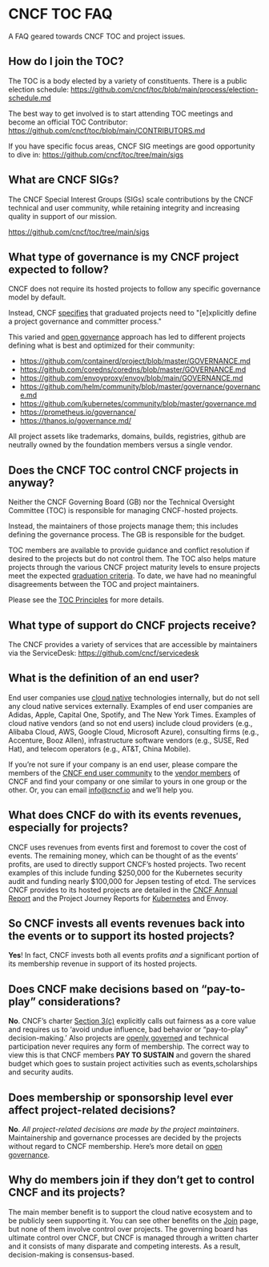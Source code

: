 # CNCF TOC FAQ

A FAQ geared towards CNCF TOC and project issues.

## How do I join the TOC?

The TOC is a body elected by a variety of constituents. There is a public election schedule:
https://github.com/cncf/toc/blob/main/process/election-schedule.md

The best way to get involved is to start attending TOC meetings and become an official TOC Contributor:
https://github.com/cncf/toc/blob/main/CONTRIBUTORS.md

If you have specific focus areas, CNCF SIG meetings are good opportunity to dive in:
https://github.com/cncf/toc/tree/main/sigs

## What are CNCF SIGs?

The CNCF Special Interest Groups (SIGs) scale contributions by the CNCF technical and user community, while retaining integrity and increasing quality in support of our mission.

https://github.com/cncf/toc/tree/main/sigs

## What type of governance is my CNCF project expected to follow?

CNCF does not require its hosted projects to follow any specific governance model by default.

Instead, CNCF [specifies](https://github.com/cncf/toc/blob/main/process/graduation_criteria.adoc) that graduated projects need to "[e]xplicitly define a project governance and committer process." 

This varied and [open governance](https://github.com/opengovernance/opengovernance.dev) approach has led to different projects defining what is best and optimized for their community: 

* https://github.com/containerd/project/blob/master/GOVERNANCE.md
* https://github.com/coredns/coredns/blob/master/GOVERNANCE.md
* https://github.com/envoyproxy/envoy/blob/main/GOVERNANCE.md
* https://github.com/helm/community/blob/master/governance/governance.md
* https://github.com/kubernetes/community/blob/master/governance.md
* https://prometheus.io/governance/
* https://thanos.io/governance.md/

All project assets like trademarks, domains, builds, registries, github are neutrally owned by the foundation members versus a single vendor.

## Does the CNCF TOC control CNCF projects in anyway?

Neither the CNCF Governing Board (GB) nor the Technical Oversight Committee (TOC) is responsible for managing CNCF-hosted projects. 

Instead, the maintainers of those projects manage them; this includes defining the governance process. The GB is responsible for the budget.

TOC members are available to provide guidance and conflict resolution if desired to the projects but do not control them. The TOC also helps mature projects through the various CNCF project maturity levels to ensure projects meet the expected [graduation criteria](https://github.com/cncf/toc/blob/main/process/graduation_criteria.adoc). To date, we have had no meaningful disagreements between the TOC and project maintainers.

Please see the [TOC Principles](https://github.com/cncf/toc/blob/main/PRINCIPLES.md) for more details.

## What type of support do CNCF projects receive?

The CNCF provides a variety of services that are accessible by maintainers via the ServiceDesk: https://github.com/cncf/servicedesk

## What is the definition of an end user?
End user companies use [cloud native](https://github.com/cncf/toc/blob/main/DEFINITION.md) technologies internally, but do not sell any cloud native services externally. Examples of end user companies are Adidas, Apple, Capital One, Spotify, and The New York Times. Examples of cloud native vendors (and so not end users) include cloud providers (e.g., Alibaba Cloud, AWS, Google Cloud, Microsoft Azure), consulting firms (e.g., Accenture, Booz Allen), infrastructure software vendors (e.g., SUSE, Red Hat), and telecom operators (e.g., AT&T, China Mobile).

If you’re not sure if your company is an end user, please compare the members of the [CNCF end user community](https://landscape.cncf.io/enduser=yes&format=card-mode) to the [vendor members](https://landscape.cncf.io/category=cncf-members&enduser=no&format=card-mode&grouping=category) of CNCF and find your company or one similar to yours in one group or the other. Or, you can email info@cncf.io and we’ll help you.

## What does CNCF do with its events revenues, especially for projects?

CNCF uses revenues from events first and foremost to cover the cost of events. The remaining money, which can be thought of as the events’ profits, are used to directly support CNCF’s hosted projects. Two recent examples of this include funding $250,000 for the Kubernetes security audit and funding nearly $100,000 for Jepsen testing of etcd. The services CNCF provides to its hosted projects are detailed in the [CNCF Annual Report](https://www.cncf.io/cncf-annual-report-2018/) and the Project Journey Reports for [Kubernetes](https://www.cncf.io/cncf-kubernetes-project-journey/) and Envoy.

## So CNCF invests all events revenues back into the events or to support its hosted projects?

**Yes**! In fact, CNCF invests both all events profits *and* a significant portion of its membership revenue in support of its hosted projects.

## Does CNCF make decisions based on “pay-to-play” considerations?

**No**. CNCF’s charter [Section 3(c)](https://github.com/cncf/foundation/blob/main/charter.md) explicitly calls out fairness as a core value and requires us to ‘avoid undue influence, bad behavior or “pay-to-play” decision-making.’ Also projects are [openly governed](https://www.cncf.io/blog/2019/08/30/cncf-technical-principles-and-open-governance-success/) and technical participation never requires any form of membership. The correct way to view this is that CNCF members **PAY TO SUSTAIN** and govern the shared budget which goes to sustain project activities such as events,scholarships and security audits.

## Does membership or sponsorship level ever affect project-related decisions? 

**No**. *All project-related decisions are made by the project maintainers*. Maintainership and governance processes are decided by the projects without regard to CNCF membership. Here’s more detail on [open governance](https://www.cncf.io/blog/2019/08/30/cncf-technical-principles-and-open-governance-success/).

## Why do members join if they don’t get to control CNCF and its projects?

The main member benefit is to support the cloud native ecosystem and to be publicly seen supporting it. You can see other benefits on the [Join](https://www.cncf.io/about/join/) page, but none of them involve control over projects. The governing board has ultimate control over CNCF, but CNCF is managed through a written charter and it consists of many disparate and competing interests. As a result, decision-making is consensus-based.

